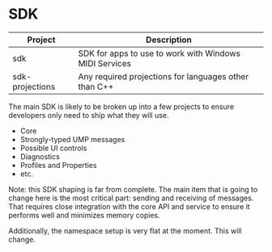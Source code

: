 # SDK

| Project | Description |
| -------- | --------------- |
| sdk | SDK for apps to use to work with Windows MIDI Services |
| sdk-projections | Any required projections for languages other than C++ |


The main SDK is likely to be broken up into a few projects to ensure developers only need to ship what they will use. 

* Core
* Strongly-typed UMP messages
* Possible UI controls
* Diagnostics
* Profiles and Properties
* etc.

Note: this SDK shaping is far from complete. The main item that is going to change here is the most critical part: sending and receiving of messages. That requires close integration with the core API and service to ensure it performs well and minimizes memory copies.

Additionally, the namespace setup is very flat at the moment. This will change.
